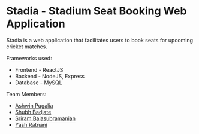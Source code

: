 # Stadia - Stadium Seat Booking Web Application

Stadia is a web application that facilitates users to book seats for upcoming cricket matches.

Frameworks used:
- Frontend - ReactJS
- Backend - NodeJS, Express
- Database - MySQL

Team Members:
- [Ashwin Pugalia](https://github.com/Ashwin-1709)
- [Shubh Badjate](https://github.com/ssbadjate02)
- [Sriram Balasubramanian](https://github.com/SriramB2002)
- [Yash Ratnani](https://github.com/yashratnani02)